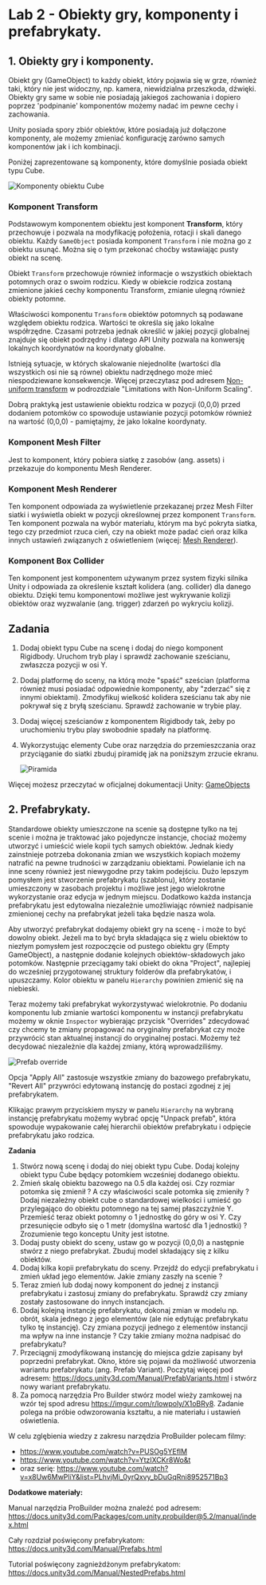 # Lab 2 - Obiekty gry, komponenty i prefabrykaty.

## 1. Obiekty gry i komponenty.

Obiekt gry (GameObject) to każdy obiekt, który pojawia się w grze, również taki, który nie jest widoczny, np. kamera, niewidzialna przeszkoda, dźwięki. Obiekty gry same w sobie nie posiadają jakiegoś zachowania i dopiero poprzez 'podpinanie' komponentów możemy nadać im pewne cechy i zachowania.

Unity posiada spory zbiór obiektów, które posiadają już dołączone komponenty, ale możemy zmieniać konfigurację zarówno samych komponentów jak i ich kombinacji.

Poniżej zaprezentowane są komponenty, które domyślnie posiada obiekt typu Cube.

![Komponenty obiektu Cube](cube_components.png)


### **Komponent Transform**

Podstawowym komponentem obiektu jest komponent **Transform**, który przechowuje i pozwala na modyfikację położenia, rotacji i skali danego obiektu. Każdy `GameObject` posiada komponent `Transform` i nie można go z obiektu usunąć. Można się o tym przekonać choćby wstawiając pusty obiekt na scenę.

Obiekt `Transform` przechowuje również informacje o wszystkich obiektach potomnych oraz o swoim rodzicu. Kiedy w obiekcie rodzica zostaną zmienione jakieś cechy komponentu Transform, zmianie ulegną również obiekty potomne.

Właściwości komponentu `Transform` obiektów potomnych są podawane względem obiektu rodzica. Wartości te określa się jako lokalne współrzędne. Czasami potrzeba jednak określić w jakiej pozycji globalnej znajduje się obiekt podrzędny i dlatego API Unity pozwala na konwersję lokalnych koordynatów na koordynaty globalne.

Istnieją sytuacje, w których skalowanie niejednolite (wartości dla wszystkich osi nie są równe) obiektu nadrzędnego może mieć niespodziewane konsekwencje. Więcej przeczytasz pod adresem [Non-uniform transform](https://docs.unity3d.com/2022.3/Documentation/Manual/class-Transform.html) w podrozdziale "Limitations with Non-Uniform Scaling".

Dobrą praktyką jest ustawienie obiektu rodzica w pozycji (0,0,0) przed dodaniem potomków co spowoduje ustawianie pozycji potomków również na wartość (0,0,0) - pamiętajmy, że jako lokalne koordynaty.

### **Komponent Mesh Filter**

Jest to komponent, który pobiera siatkę z zasobów (ang. assets) i przekazuje do komponentu Mesh Renderer.

### **Komponent Mesh Renderer**

Ten komponent odpowiada za wyświetlenie przekazanej przez Mesh Filter siatki i wyświetla obiekt w pozycji określownej przez komponent `Transform`. Ten komponent pozwala na wybór materiału, którym ma być pokryta siatka, tego czy przedmiot rzuca cień, czy na obiekt może padać cień oraz kilka innych ustawień związanych z oświetleniem (więcej: [Mesh Renderer](https://docs.unity3d.com/2022.3/Documentation/Manual/class-MeshRenderer.html*)).

### **Komponent Box Collider**

Ten komponent jest komponentem używanym przez system fizyki silnika Unity i odpowiada za określenie kształt kolidera (ang. collider) dla danego obiektu.
Dzięki temu komponentowi możliwe jest wykrywanie kolizji obiektów oraz wyzwalanie (ang. trigger) zdarzeń po wykryciu kolizji.

## Zadania

1. Dodaj obiekt typu Cube na scenę i dodaj do niego komponent Rigidbody. Uruchom tryb play i sprawdź zachowanie sześcianu, zwłaszcza pozycji w osi Y.
2. Dodaj platformę do sceny, na którą może "spaść" sześcian (platforma również musi posiadać odpowiednie komponenty, aby "zderzać" się z innymi obiektami). Zmodyfikuj wielkość kolidera sześcianu tak aby nie pokrywał się z bryłą sześcianu. Sprawdź zachowanie w trybie play.
3. Dodaj więcej sześcianów z komponentem Rigidbody tak, żeby po uruchomieniu trybu play swobodnie spadały na platformę.
4. Wykorzystując elementy Cube oraz narzędzia do przemieszczania oraz przyciąganie do siatki zbuduj piramidę jak na poniższym zrzucie ekranu.

   ![Piramida](pyramid.png)


Więcej możesz przeczytać w oficjalnej dokumentacji Unity: [GameObjects](https://docs.unity3d.com/Manual/GameObjects.html)

## 2. Prefabrykaty.


Standardowe obiekty umieszczone na scenie są dostępne tylko na tej scenie i można je traktować jako pojedyncze instancje, chociaż możemy utworzyć i umieścić wiele kopii tych samych obiektów. Jednak kiedy zainstnieje potrzeba dokonania zmian we wszystkich kopiach możemy natrafić na pewne trudności w zarządzaniu obiektami. Powielanie ich na inne sceny również jest niewygodne przy takim podejściu.
Dużo lepszym pomysłem jest stworzenie prefabrykatu (szablonu), który zostanie umieszczony w zasobach projektu i możliwe jest jego wielokrotne wykorzystanie oraz edycja w jednym miejscu. Dodatkowo każda instancja prefabrykatu jest edytowalna niezależnie umożliwiając również nadpisanie zmienionej cechy na prefabrykat jeżeli taka będzie nasza wola.

Aby utworzyć prefabrykat dodajemy obiekt gry na scenę - i może to być dowolny obiekt. Jeżeli ma to być bryła składająca się z wielu obiektów to niezłym pomysłem jest rozpoczęcie od pustego obiektu gry (Empty GameObject), a następnie dodanie kolejnych obiektów-składowych jako potomków. Następnie przeciągamy taki obiekt do okna "Project", najlepiej do wcześniej przygotowanej struktury folderów dla prefabrykatów, i upuszczamy. Kolor obiektu w panelu `Hierarchy` powinien zmienić się na niebieski.

Teraz możemy taki prefabrykat wykorzystywać wielokrotnie. Po dodaniu komponentu lub zmianie wartości komponentu w instancji prefabrykatu możemy w oknie `Inspector` wybierając przycisk "Overrides" zdecydować czy chcemy te zmiany propagować na oryginalny prefabrykat czy może przywrócić stan aktualnej instancji do oryginalnej postaci. Możemy też decydować niezależnie dla każdej zmiany, którą wprowadziliśmy.

![Prefab override](prefab_overrides.png)

Opcja "Apply All" zastosuje wszystkie zmiany do bazowego prefabrykatu, "Revert All" przywróci edytowaną instancję do postaci zgodnej z jej prefabrykatem. 

Klikając prawym przyciskiem myszy w panelu `Hierarchy` na wybraną instancję prefabrykatu możemy wybrać opcję "Unpack prefab", która spowoduje wypakowanie całej hierarchii obiektów prefabrykatu i odpięcie prefabrykatu jako rodzica.

**Zadania**  

1. Stwórz nową scenę i dodaj do niej obiekt typu Cube. Dodaj kolejny obiekt typu Cube będący potomkiem wcześniej dodanego obiektu.
2. Zmień skalę obiektu bazowego na 0.5 dla każdej osi. Czy rozmiar potomka się zmienił ? A czy właściwości scale potomka się zmieniły ? Dodaj niezależny obiekt cube o standardowej wielkości i umieść go przylegająco do obiektu potomnego na tej samej płaszczyźnie Y. Przemieść teraz obiekt potomny o 1 jednostkę do góry w osi Y. Czy przesunięcie odbyło się o 1 metr (domyślna wartość dla 1 jednostki) ?  Zrozumienie tego konceptu Unity jest istotne. 
3. Dodaj pusty obiekt do sceny, ustaw go w pozycji (0,0,0) a następnie stwórz z niego prefabrykat. Zbuduj model składający się z kilku obiektów.
4. Dodaj kilka kopii prefabrykatu do sceny. Przejdź do edycji prefabrykatu i zmień układ jego elementów. Jakie zmiany zaszły na scenie ?
5. Teraz zmień lub dodaj nowy komponent do jednej z instancji prefabrykatu i zastosuj zmiany do prefabrykatu. Sprawdź czy zmiany zostały zastosowane do innych instancjach. 
6. Dodaj kolejną instancję prefabrykatu, dokonaj zmian w modelu np. obrót, skala jednego z jego elementów (ale nie edytując prefabrykatu tylko tę instancję). Czy zmiana pozycji jednego z elementów instancji ma wpływ na inne instancje ? Czy takie zmiany można nadpisać do prefabrykatu?
7. Przeciągnij zmodyfikowaną instancję do miejsca gdzie zapisany był poprzedni prefabrykat. Okno, które się pojawi da możliwość utworzenia wariantu prefabrykatu (ang. Prefab Variant). Poczytaj więcej pod adresem: https://docs.unity3d.com/Manual/PrefabVariants.html i stwórz nowy wariant prefabrykatu.
8. Za pomocą narzędzia Pro Builder stwórz model wieży zamkowej na wzór tej spod adresu https://imgur.com/r/lowpoly/X1oBRy8. Zadanie polega na próbie odwzorowania kształtu, a nie materiału i ustawień oświetlenia.

W celu zglębienia wiedzy z zakresu narzędzia ProBuilder polecam filmy:
* https://www.youtube.com/watch?v=PUSOg5YEflM
* https://www.youtube.com/watch?v=YtzIXCKr8Wo&t
* oraz serię: https://www.youtube.com/watch?v=x8Uw6MwPliY&list=PLhvjMi_0yrQxvy_bDuGqRni8952571Bp3

__Dodatkowe materiały:__ 

Manual narzędzia ProBuilder można znaleźć pod adresem: https://docs.unity3d.com/Packages/com.unity.probuilder@5.2/manual/index.html

Cały rozdział poświęcony prefabrykatom: https://docs.unity3d.com/Manual/Prefabs.html

Tutorial poświęcony zagnieżdżonym prefabrykatom: https://docs.unity3d.com/Manual/NestedPrefabs.html